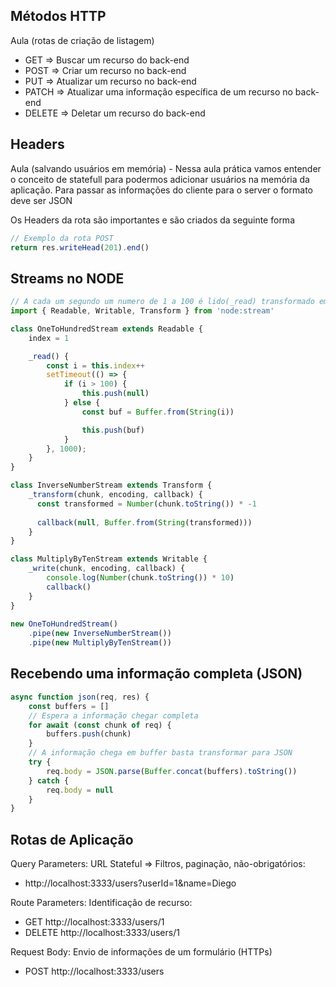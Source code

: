 
## Métodos HTTP
Aula (rotas de criação de listagem)

* GET => Buscar um recurso do back-end
* POST => Criar um recurso no back-end
* PUT => Atualizar um recurso no back-end
* PATCH => Atualizar uma informação específica de um recurso no back-end
* DELETE => Deletar um recurso do back-end


## Headers
Aula (salvando usuários em memória) - Nessa aula prática vamos entender o conceito de statefull para podermos adicionar usuários na memória da aplicação. 
Para passar as informações do cliente para o server o formato deve ser JSON

Os Headers da rota são importantes e são criados da seguinte forma

```js
// Exemplo da rota POST
return res.writeHead(201).end()
```

## Streams no NODE

```js
// A cada um segundo um numero de 1 a 100 é lido(_read) transformado em negativo (_transform) e escrito multiplicado por 10 (_write)
import { Readable, Writable, Transform } from 'node:stream'

class OneToHundredStream extends Readable {
    index = 1

    _read() {
        const i = this.index++
        setTimeout(() => {
            if (i > 100) {
                this.push(null)
            } else {
                const buf = Buffer.from(String(i))

                this.push(buf)
            }
        }, 1000);
    }
}

class InverseNumberStream extends Transform {
    _transform(chunk, encoding, callback) {
      const transformed = Number(chunk.toString()) * -1
  
      callback(null, Buffer.from(String(transformed)))
    }
}

class MultiplyByTenStream extends Writable {
    _write(chunk, encoding, callback) {
        console.log(Number(chunk.toString()) * 10)
        callback()
    }
}
    
new OneToHundredStream()
    .pipe(new InverseNumberStream())
    .pipe(new MultiplyByTenStream())
```

## Recebendo uma informação completa (JSON)

```js
async function json(req, res) {
    const buffers = []
    // Espera a informação chegar completa  
    for await (const chunk of req) {
        buffers.push(chunk)
    }
    // A informação chega em buffer basta transformar para JSON
    try {
        req.body = JSON.parse(Buffer.concat(buffers).toString())
    } catch {
        req.body = null
    }
}

```

## Rotas de Aplicação

Query Parameters: URL Stateful => Filtros, paginação, não-obrigatórios:

* http://localhost:3333/users?userId=1&name=Diego
 
Route Parameters: Identificação de recurso:

* GET http://localhost:3333/users/1
* DELETE http://localhost:3333/users/1
 
Request Body: Envio de informações de um formulário (HTTPs)

* POST http://localhost:3333/users



